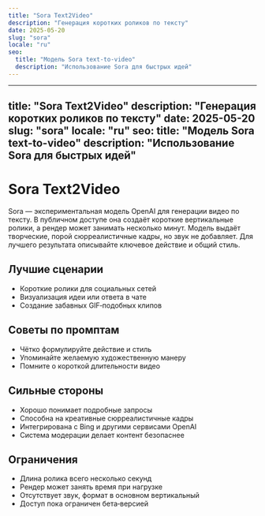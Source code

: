 ```yaml
---
title: "Sora Text2Video"
description: "Генерация коротких роликов по тексту"
date: 2025-05-20
slug: "sora"
locale: "ru"
seo:
  title: "Модель Sora text-to-video"
  description: "Использование Sora для быстрых идей"
---
```


---
title: "Sora Text2Video"
description: "Генерация коротких роликов по тексту"
date: 2025-05-20
slug: "sora"
locale: "ru"
seo:
  title: "Модель Sora text-to-video"
  description: "Использование Sora для быстрых идей"
---

# Sora Text2Video

Sora — экспериментальная модель OpenAI для генерации видео по тексту. В
публичном доступе она создаёт короткие вертикальные ролики, а рендер может
занимать несколько минут. Модель выдаёт творческие, порой сюрреалистичные
кадры, но звук не добавляет. Для лучшего результата описывайте ключевое действие
и общий стиль.

## Лучшие сценарии
- Короткие ролики для социальных сетей
- Визуализация идеи или ответа в чате
- Создание забавных GIF‑подобных клипов

## Советы по промптам
- Чётко формулируйте действие и стиль
- Упоминайте желаемую художественную манеру
- Помните о короткой длительности видео

## Сильные стороны
- Хорошо понимает подробные запросы
- Способна на креативные сюрреалистичные кадры
- Интегрирована с Bing и другими сервисами OpenAI
- Система модерации делает контент безопаснее

## Ограничения
- Длина ролика всего несколько секунд
- Рендер может занять время при нагрузке
- Отсутствует звук, формат в основном вертикальный
- Доступ пока ограничен бета‑версией
